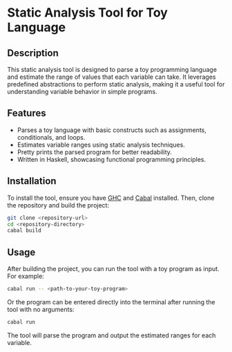 
# Static Analysis Tool for Toy Language

## Description
This static analysis tool is designed to parse a toy programming language and estimate the range of values that each variable can take. It leverages predefined abstractions to perform static analysis, making it a useful tool for understanding variable behavior in simple programs.

## Features
- Parses a toy language with basic constructs such as assignments, conditionals, and loops.
- Estimates variable ranges using static analysis techniques.
- Pretty prints the parsed program for better readability.
- Written in Haskell, showcasing functional programming principles.

## Installation
To install the tool, ensure you have [GHC](https://www.haskell.org/ghc/) and [Cabal](https://www.haskell.org/cabal/) installed. Then, clone the repository and build the project:

```bash
git clone <repository-url>
cd <repository-directory>
cabal build
```

## Usage
After building the project, you can run the tool with a toy program as input. For example:

```bash
cabal run -- <path-to-your-toy-program>
```

Or the program can be entered directly into the terminal after running the tool with no arguments:

```bash
cabal run
```

The tool will parse the program and output the estimated ranges for each variable.

